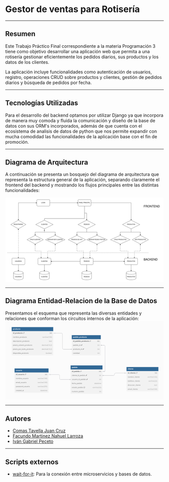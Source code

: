 # Gestor de ventas para Rotisería
---
## Resumen

Este Trabajo Práctico Final correspondiente a la materia Programación 3 tiene como objetivo desarrollar una aplicación web que permita a una rotisería gestionar eficientemente los pedidos diarios, sus productos y los datos de los clientes.

La aplicación incluye funcionalidades como autenticación de usuarios, registro, operaciones CRUD sobre productos y clientes, gestión de pedidos diarios y búsqueda de pedidos por fecha.

---

## Tecnologías Utilizadas

Para el desarrollo del backend optamos por utilizar Django ya que incorpora de manera muy comoda y fluida la comunicación y diseño de la base de datos con sus ORM's incorporados, además de que cuenta con el ecosistema de analisis de datos de python que nos permite expandir con mucha comodidad las funcionalidades de la aplicación base con el fin de promoción.

---

## Diagrama de Arquitectura

A continuación se presenta un bosquejo del diagrama de arquitectura que representa la estructura general de la aplicación, separando claramente el frontend del backend y mostrando los flujos principales entre las distintas funcionalidades:

![Diagrama de Arquitectura](graficos/grafico_arquitectura_latest.jpg)

---

## Diagrama Entidad-Relacion de la Base de Datos

Presentamos el esquema que representa las diversas entidades y relaciones que conforman los circuitos internos de la aplicación:
![Diagrama de Base de Datos](graficos/grafico_bdd.png)


---

## Autores

- [Comas Tavella Juan Cruz](https://github.com/juancruzct12)
- [Facundo Martinez Nahuel Larroza](https://github.com/facu24fm)
- [Iván Gabriel Peceto](https://github.com/ivanPeceto)

---

## Scripts externos

- [wait-for-it](https://github.com/vishnubob/wait-for-it): Para la conexión entre microservicios y bases de datos.

